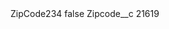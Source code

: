<?xml version="1.0" encoding="UTF-8"?>
<CustomMetadata xmlns="http://soap.sforce.com/2006/04/metadata" xmlns:xsi="http://www.w3.org/2001/XMLSchema-instance" xmlns:xsd="http://www.w3.org/2001/XMLSchema">
    <label>ZipCode234</label>
    <protected>false</protected>
    <values>
        <field>Zipcode__c</field>
        <value xsi:type="xsd:string">21619</value>
    </values>
</CustomMetadata>
